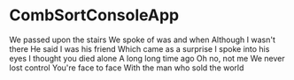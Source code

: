 # CombSortConsoleApp
We passed upon the stairs We spoke of was and when Although I wasn't there He said I was his friend Which came as a surprise I spoke into his eyes I thought you died alone A long long time ago Oh no, not me We never lost control You're face to face With the man who sold the world
